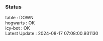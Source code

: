 ### Status


table : DOWN  
hogwarts : OK  
icy-bot : OK  
Latest Update : 2024-08-17 07:08:00.931130
